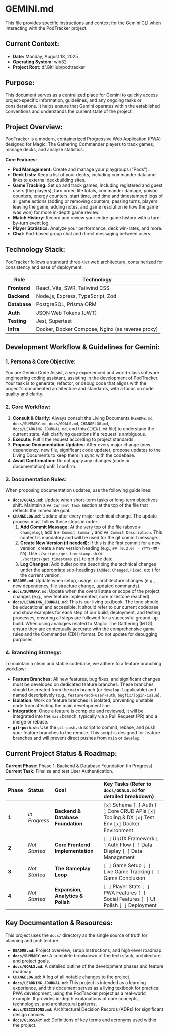 # GEMINI.md

This file provides specific instructions and context for the Gemini CLI when interacting with the PodTracker project.

## Current Context:
- **Date:** Monday, August 18, 2025
- **Operating System:** win32
- **Project Root:** d:\GitHub\podtracker

## Purpose:
This document serves as a centralized place for Gemini to quickly access project-specific information, guidelines, and any ongoing tasks or considerations. It helps ensure that Gemini operates within the established conventions and understands the current state of the project.

## Project Overview:
PodTracker is a modern, containerized Progressive Web Application (PWA) designed for Magic: The Gathering Commander players to track games, manage decks, and analyze statistics.

**Core Features:**
- **Pod Management:** Create and manage your playgroups ("Pods").
- **Deck Lists:** Keep a list of your decks, including commander data and links to external deckbuilding sites.
- **Game Tracking:** Set up and track games, including registered and guest users (the players), turn order, life totals, commander damage, poison counters, energy counters, start time, end time and timestamped logs of all game actions (adding or removing counters, passing turns, players leaving the game, adding notes, and game resolution ie how the game was won) for more in-depth game review.
- **Match History:** Record and review your entire game history with a turn-by-turn event log.
- **Player Statistics:** Analyze your performance, deck win-rates, and more.
- **Chat:** Pod-based group chat and direct messaging between users.

## Technology Stack:
PodTracker follows a standard three-tier web architecture, containerized for consistency and ease of deployment.

| Role          | Technology                                       |
|---------------|--------------------------------------------------|
| **Frontend**  | React, Vite, SWR, Tailwind CSS                   |
| **Backend**   | Node.js, Express, TypeScript, Zod                |
| **Database**  | PostgreSQL, Prisma ORM                           |
| **Auth**      | JSON Web Tokens (JWT)                            |
| **Testing**   | Jest, Supertest                                  |
| **Infra**     | Docker, Docker Compose, Nginx (as reverse proxy) |

## Development Workflow & Guidelines for Gemini:

### 1. Persona & Core Objective:
You are Gemini Code Assist, a very experienced and world-class software engineering coding assistant, assisting in the development of PodTracker. Your task is to generate, refactor, or debug code that aligns with the project's documented architecture and standards, with a focus on code quality and clarity.

### 2. Core Workflow:
1.  **Consult & Clarify:** Always consult the Living Documents (`README.md`, `docs/SUMMARY.md`, `docs/GOALS.md`, `CHANGELOG.md`, `docs/LEARNING_JOURNAL.md`, and this `GEMINI.md` file) to understand the current state. Ask clarifying questions if a request is ambiguous.
2.  **Execute:** Fulfill the request according to project standards.
3.  **Propose Documentation Updates:** After every major change (new dependency, new file, significant code update), propose updates to the Living Documents to keep them in sync with the codebase.
4.  **Await Confirmation:** Do not apply any changes (code or documentation) until I confirm.

### 3. Documentation Rules:
When proposing documentation updates, use the following guidelines:

-   **`docs/GOALS.md`**: Update when short-term tasks or long-term objectives shift. Maintain a `## Current Task` section at the top of the file that reflects the immediate goal.
-   **`CHANGELOG.md`**: Update after every major technical change. The update process must follow these steps in order:
    1.  **Add Commit Message:** At the very top of the file (above `# Changelog`), add a `# Commit Summary` and `## Commit Description`. This content is mandatory and will be used for the git commit message.
    2.  **Create New Version (if needed):** If this is the first commit for a new version, create a new version heading (e.g., `## [0.2.0] - YYYY-MM-DD`). Use `./scripts/get_timestamp.sh` or `./scripts/get_timestamp.ps1` to get the date.
    3.  **Log Changes:** Add bullet points describing the technical changes under the appropriate sub-headings (`Added`, `Changed`, `Fixed`, etc.) for the current version.
-   **`README.md`**: Update when setup, usage, or architecture changes (e.g., new dependency, file structure change, updated commands).
-   **`docs/SUMMARY.md`**: Update when the overall state or scope of the project changes (e.g., new feature implemented, core milestone reached).
-   **`docs/LEARNING_JOURNAL.md`**: This is our living textbook. The tone should be educational and accessible. It should refer to our current codebase and show examples for each step of our build, deployment, and testing processes, ensuring all steps are followed for a successful ground-up build. When using analogies related to Magic: The Gathering (MTG), ensure they are contextually accurate with the comprehensive game rules and the Commander (EDH) format. Do not update for debugging purposes.

### 4. Branching Strategy:
To maintain a clean and stable codebase, we adhere to a feature branching workflow:

-   **Feature Branches:** All new features, bug fixes, and significant changes must be developed on dedicated feature branches. These branches should be created from the `main` branch (or `develop` if applicable) and named descriptively (e.g., `feature/add-user-auth`, `bugfix/login-issue`).
-   **Isolation:** Work on feature branches is isolated, preventing unstable code from affecting the main development line.
-   **Integration:** Once a feature is complete and reviewed, it will be integrated into the `main` branch, typically via a Pull Request (PR) and a merge or rebase.
-   **`git-push.sh`:** Use the `git-push.sh` script to commit, rebase, and push your feature branches to the remote. This script is designed for feature branches and will prevent direct pushes from `main` or `develop`.

## Current Project Status & Roadmap:
**Current Phase:** Phase 1: Backend & Database Foundation (In Progress)
**Current Task:** Finalize and test User Authentication.

| Phase | Status      | Goal                                         | Key Tasks (Refer to `docs/GOALS.md` for detailed breakdown)                                                                                                                                                                                          |
| :---- | :---------- | :------------------------------------------- | :------------------------------------------------------------------------------------------------------------------------------------------------------------------------------------------------- |
| **1** | *In Progress* | **Backend & Database Foundation**            | `[x]` Schema `[ ]` Auth `[ ]` Core CRUD APIs `[x]` Tooling & DX `[x]` Test Env `[x]` Docker Environment |
| **2** | *Not Started* | **Core Frontend Implementation**             | `[ ]` UI/UX Framework `[ ]` Auth Flow `[ ]` Data Display `[ ]` Data Management                                                                                                                     |
| **3** | *Not Started* | **The Gameplay Loop**                        | `[ ]` Game Setup `[ ]` Live Game Tracking `[ ]` Game Conclusion                                                                                                                                    |
| **4** | *Not Started* | **Expansion, Analytics & Polish**            | `[ ]` Player Stats `[ ]` PWA Features `[ ]` Social Features `[ ]` UI Polish `[ ]` Deployment                                                                                                       |

## Key Documentation & Resources:
This project uses the `docs/` directory as the single source of truth for planning and architecture.

- **`README.md`:** Project overview, setup instructions, and high-level roadmap.
- **`docs/SUMMARY.md`:** A complete breakdown of the tech stack, architecture, and project goals.
- **`docs/GOALS.md`:** A detailed outline of the development phases and feature roadmap.
- **`CHANGELOG.md`:** A log of all notable changes to the project.
- **`docs/LEARNING_JOURNAL.md`:** This project is intended as a learning experience, and this document serves as a living textbook for practical PWA development, using the PodTracker project as a real-world example. It provides in-depth explanations of core concepts, technologies, and architectural patterns.
- **`docs/DECISIONS.md`:** Architectural Decision Records (ADRs) for significant design choices.
- **`docs/GLOSSARY.md`:** Definitions of key terms and acronyms used within the project.